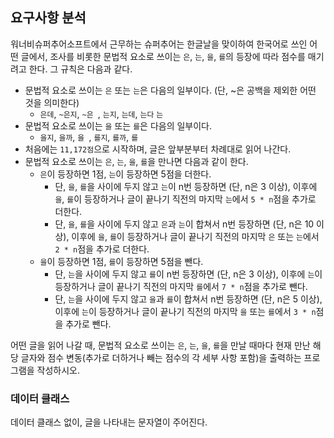 ## 요구사항 분석
워너비슈퍼추어소프트에서 근무하는 슈퍼추어는 한글날을 맞이하여 한국어로 쓰인 어떤 글에서, 조사를 비롯한 문법적 요소로 쓰이는 ```은```, ```는```, ```을```, ```를```의 등장에 따라 점수를 매기려고 한다. 그 규칙은 다음과 같다.
* 문법적 요소로 쓰이는 ```은``` 또는 ```는```은 다음의 일부이다. (단, ~은 공백을 제외한 어떤 것을 의미한다)
  * ```은데```, ```~은지```, ```~은 ```, ```는지```, ```는데```, ```는다``` ```는 ```
* 문법적 요소로 쓰이는 ```을``` 또는 ```를```은 다음의 일부이다.
  * ```을지```, ```을까```, ```을 ```, ```를지```, ```를까```, ```를 ```
* 처음에는 ```11,172점```으로 시작하며, 글은 앞부분부터 차례대로 읽어 나간다.
* 문법적 요소로 쓰이는 ```은```, ```는```, ```을```, ```를```을 만나면 다음과 같이 한다.
  * ```은```이 등장하면 1점, ```는```이 등장하면 5점을 더한다.
    * 단, ```을```, ```를```을 사이에 두지 않고 ```는```이 n번 등장하면 (단, n은 3 이상), 이후에 ```을```, ```를```이 등장하거나 글이 끝나기 직전의 마지막 ```는```에서 ```5 * n```점을 추가로 더한다.
    * 단, ```을```, ```를```을 사이에 두지 않고 ```은```과 ```는```이 합쳐서 n번 등장하면 (단, n은 10 이상), 이후에 ```을```, ```를```이 등장하거나 글이 끝나기 직전의 마지막 ```은``` 또는 ```는```에서 ```2 * n```점을 추가로 더한다.
  * ```을```이 등장하면 1점, ```를```이 등장하면 5점을 뺀다.
    * 단, ```는```을 사이에 두지 않고 ```를```이 n번 등장하면 (단, n은 3 이상), 이후에 ```는```이 등장하거나 글이 끝나기 직전의 마지막 ```를```에서 ```7 * n```점을 추가로 뺀다.
    * 단, ```는```을 사이에 두지 않고 ```을```과 ```를```이 합쳐서 n번 등장하면 (단, n은 5 이상), 이후에 ```는```이 등장하거나 글이 끝나기 직전의 마지막 ```을``` 또는 ```를```에서 ```3 * n```점을 추가로 뺀다.

어떤 글을 읽어 나갈 때, 문법적 요소로 쓰이는 ```은```, ```는```, ```을```, ```를```을 만날 때마다 현재 만난 해당 글자와 점수 변동(추가로 더하거나 빼는 점수의 각 세부 사항 포함)을 출력하는 프로그램을 작성하시오.

### 데이터 클래스
데이터 클래스 없이, 글을 나타내는 문자열이 주어진다.
